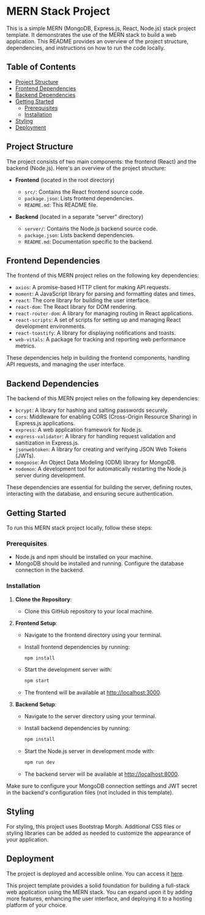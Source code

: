# MERN Stack Project

This is a simple MERN (MongoDB, Express.js, React, Node.js) stack project template. It demonstrates the use of the MERN stack to build a web application. This README provides an overview of the project structure, dependencies, and instructions on how to run the code locally.

## Table of Contents

- [Project Structure](#project-structure)
- [Frontend Dependencies](#frontend-dependencies)
- [Backend Dependencies](#backend-dependencies)
- [Getting Started](#getting-started)
  - [Prerequisites](#prerequisites)
  - [Installation](#installation)
- [Styling](#styling)
- [Deployment](#deployment)

## Project Structure

The project consists of two main components: the frontend (React) and the backend (Node.js). Here's an overview of the project structure:

- **Frontend** (located in the root directory)
  - `src/`: Contains the React frontend source code.
  - `package.json`: Lists frontend dependencies.
  - `README.md`: This README file.
  
- **Backend** (located in a separate "server" directory)
  - `server/`: Contains the Node.js backend source code.
  - `package.json`: Lists backend dependencies.
  - `README.md`: Documentation specific to the backend.

## Frontend Dependencies

The frontend of this MERN project relies on the following key dependencies:

- `axios`: A promise-based HTTP client for making API requests.
- `moment`: A JavaScript library for parsing and formatting dates and times.
- `react`: The core library for building the user interface.
- `react-dom`: The React library for DOM rendering.
- `react-router-dom`: A library for managing routing in React applications.
- `react-scripts`: A set of scripts for setting up and managing React development environments.
- `react-toastify`: A library for displaying notifications and toasts.
- `web-vitals`: A package for tracking and reporting web performance metrics.
  
These dependencies help in building the frontend components, handling API requests, and managing the user interface.

## Backend Dependencies

The backend of this MERN project relies on the following key dependencies:

- `bcrypt`: A library for hashing and salting passwords securely.
- `cors`: Middleware for enabling CORS (Cross-Origin Resource Sharing) in Express.js applications.
- `express`: A web application framework for Node.js.
- `express-validator`: A library for handling request validation and sanitization in Express.js.
- `jsonwebtoken`: A library for creating and verifying JSON Web Tokens (JWTs).
- `mongoose`: An Object Data Modeling (ODM) library for MongoDB.
- `nodemon`: A development tool for automatically restarting the Node.js server during development.

These dependencies are essential for building the server, defining routes, interacting with the database, and ensuring secure authentication.

## Getting Started

To run this MERN stack project locally, follow these steps:

### Prerequisites

- Node.js and npm should be installed on your machine.
- MongoDB should be installed and running. Configure the database connection in the backend.

### Installation

1. **Clone the Repository**:
   - Clone this GitHub repository to your local machine.

2. **Frontend Setup**:
   - Navigate to the frontend directory using your terminal.
   - Install frontend dependencies by running:

     ```bash
     npm install
     ```

   - Start the development server with:

     ```bash
     npm start
     ```

   - The frontend will be available at [http://localhost:3000](http://localhost:3000).

3. **Backend Setup**:
   - Navigate to the server directory using your terminal.
   - Install backend dependencies by running:

     ```bash
     npm install
     ```

   - Start the Node.js server in development mode with:

     ```bash
     npm run dev
     ```

   - The backend server will be available at [http://localhost:8000](http://localhost:8000).

Make sure to configure your MongoDB connection settings and JWT secret in the backend's configuration files (not included in this template).

## Styling

For styling, this project uses Bootstrap Morph. Additional CSS files or styling libraries can be added as needed to customize the appearance of your application.

## Deployment

The project is deployed and accessible online. You can access it [here](https://rainbow-naiad-07db09.netlify.app/).

This project template provides a solid foundation for building a full-stack web application using the MERN stack. You can expand upon it by adding more features, enhancing the user interface, and deploying it to a hosting platform of your choice.
